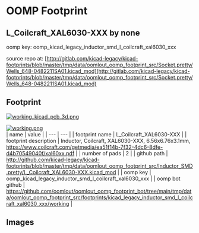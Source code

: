 # OOMP Footprint  
## L_Coilcraft_XAL6030-XXX  by none  
  
oomp key: oomp_kicad_legacy_inductor_smd_l_coilcraft_xal6030_xxx  
  
source repo at: [http://gitlab.com/kicad-legacy/kicad-footprints/blob/master/tmp/data/oomlout_oomp_footprint_src/Socket.pretty/Wells_648-0482211SA01.kicad_mod](http://gitlab.com/kicad-legacy/kicad-footprints/blob/master/tmp/data/oomlout_oomp_footprint_src/Socket.pretty/Wells_648-0482211SA01.kicad_mod)  
## Footprint  
  
[![working_kicad_pcb_3d.png](working_kicad_pcb_3d_600.png)](working_kicad_pcb_3d.png)  
  
[![working.png](working_600.png)](working.png)  
| name | value | 
| --- | --- | 
| footprint name | L_Coilcraft_XAL6030-XXX | 
| footprint description | Inductor, Coilcraft, XAL6030-XXX, 6.56x6.76x3.1mm, https://www.coilcraft.com/getmedia/ea51f14b-7f32-4dc6-8dfe-d4b70549040f/xal60xx.pdf | 
| number of pads | 2 | 
| github path | http://github.com/kicad-legacy/kicad-footprints/blob/master/tmp/data/oomlout_oomp_footprint_src/Inductor_SMD.pretty/L_Coilcraft_XAL6030-XXX.kicad_mod | 
| oomp key | oomp_kicad_legacy_inductor_smd_l_coilcraft_xal6030_xxx | 
| oomp bot github | https://github.com/oomlout/oomlout_oomp_footprint_bot/tree/main/tmp/data/oomlout_oomp_footprint_src/footprints/kicad_legacy_inductor_smd_l_coilcraft_xal6030_xxx/working | 
## Images  
